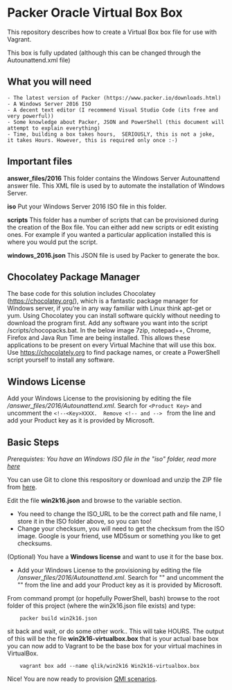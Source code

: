 # Packer Oracle Virtual Box Box
This repository describes how to create a Virtual Box box file for use with Vagrant.

This box is fully updated (although this can be changed through the Autounattend.xml file)

## What you will need

    - The latest version of Packer (https://www.packer.io/downloads.html)
    - A Windows Server 2016 ISO
    - A decent text editor (I recommend Visual Studio Code (its free and very powerful))
    - Some knowledge about Packer, JSON and PowerShell (this document will attempt to explain everything)
    - Time, building a box takes hours,  SERIOUSLY, this is not a joke,  it takes Hours. However, this is required only once :-)

## Important files

**answer_files/2016**
This folder contains the Windows Server Autounattend answer file.  This XML file is used by to automate the installation of Windows Server.

**iso**	
Put your Windows Server 2016 ISO file in this folder.

**scripts**	
This folder has a number of scripts that can be provisioned during the creation of the Box file.  You can either add new scripts or edit existing ones.  For example if you wanted a particular application installed this is where you would put the script.

**windows_2016.json**
This JSON file is used by Packer to generate the box.

## Chocolatey Package Manager

The base code for this solution includes Chocolatey (https://chocolatey.org/), which is a fantastic package manager for Windows server,  if you’re in any way familiar with Linux think apt-get or yum.  Using Chocolatey you can install software quickly without needing to download the program first.  Add any software you want into the script /scripts/chocopacks.bat.  In the below image 7zip, notepad++, Chrome, Firefox and Java Run Time are being installed.  This allows these applications to be present on every Virtual Machine that will use this box. Use https://chocolately.org to find package names, or create a PowerShell script yourself to install any software.

## Windows License
Add your Windows License to the provisioning by editing the file */answer_files/2016/Autounattend.xml*.  Search for ```<Product Key>``` and uncomment the ```<!--<Key>XXXX.  Remove <!-- and --> ``` from the line and add your Product key as it is provided by Microsoft.
	
## Basic Steps
*Prerequistes: You have an Windows ISO file in the "iso" folder, read more [here](iso/README.md)*

You can use Git to clone this respository or download and unzip the ZIP file from [here](https://github.com/Qlik-Partner-Tools/qlik-base-os/archive/master.zip).

Edit the file **win2k16.json** and browse to the variable section.
- You need to change the ISO_URL to be the correct path and file name, I store it in the ISO folder above, so you can too!
- Change your checksum, you will need to get the checksum from the ISO image. Google is your friend, use MD5sum or something you like to get checksums.

(Optional) You have a **Windows license** and want to use it for the base box.
- Add your Windows License to the provisioning by editing the file */answer_files/2016/Autounattend.xml*.  Search for "<Product Key>" and uncomment the "<!--<Key>XXXX.  Remove <!-- and -->" from the line and add your Product key as it is provided by Microsoft.

From command prompt (or hopefully PowerShell, bash) browse to the root folder of this project (where the win2k16.json file exists) and type:

```
	packer build win2k16.json
```

sit back and wait, or do some other work.. This will take HOURS.
The output of this will be the file **win2k16-virtualbox.box** that is your actual base box you can now add to Vagrant to be the base box for your virtual machines in VirtualBox.

```
	vagrant box add --name qlik/win2k16 Win2k16-virtualbox.box
``` 

Nice! You are now ready to provision [QMI scenarios](https://github.com/Qlik-Partner-Tools/qmi-scenarios).
